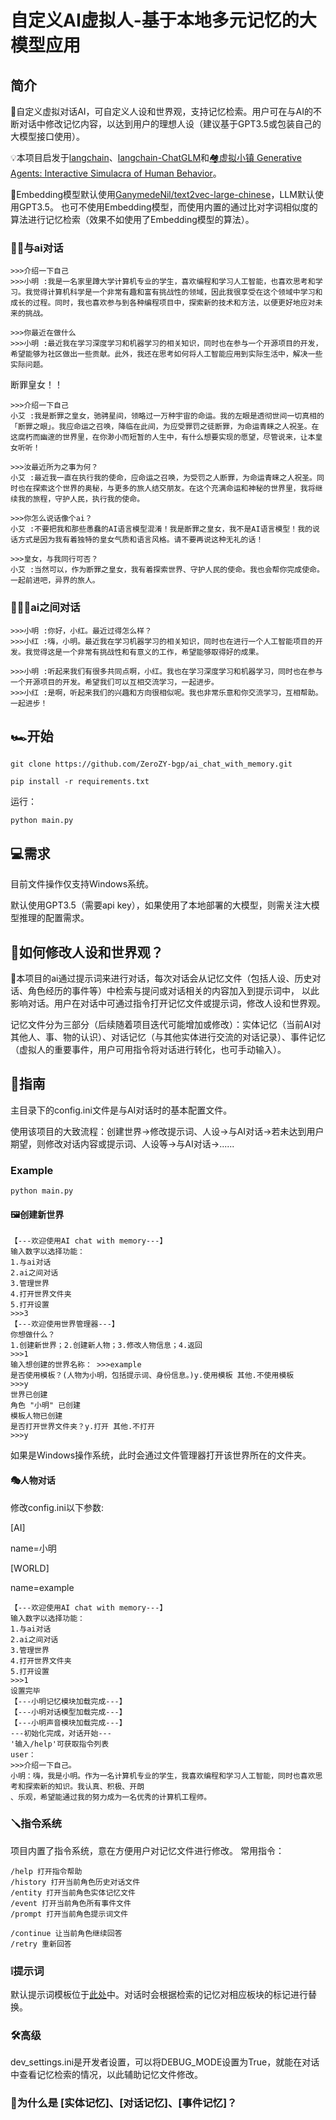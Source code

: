 # 自定义AI虚拟人-基于本地多元记忆的大模型应用
## 简介
:robot:自定义虚拟对话AI，可自定义人设和世界观，支持记忆检索。用户可在与AI的不断对话中修改记忆内容，以达到用户的理想人设（建议基于GPT3.5或包装自己的大模型接口使用）。

:bulb:本项目启发于[langchain](https://python.langchain.com/en/latest/index.html)、[langchain-ChatGLM](https://github.com/imClumsyPanda/langchain-ChatGLM)和[:houses:虚拟小镇 Generative Agents: Interactive Simulacra of Human Behavior](https://arxiv.org/pdf/2304.03442.pdf)。

:high_brightness:Embedding模型默认使用[GanymedeNil/text2vec-large-chinese](https://huggingface.co/GanymedeNil/text2vec-large-chinese/tree/main)，LLM默认使用GPT3.5。
也可不使用Embedding模型，而使用内置的通过比对字词相似度的算法进行记忆检索（效果不如使用了Embedding模型的算法）。

### :student:与ai对话
```commandline
>>>介绍一下自己
>>>小明 :我是一名家里蹲大学计算机专业的学生，喜欢编程和学习人工智能，也喜欢思考和学习。我觉得计算机科学是一个非常有趣和富有挑战性的领域，因此我很享受在这个领域中学习和成长的过程。同时，我也喜欢参与到各种编程项目中，探索新的技术和方法，以便更好地应对未来的挑战。

>>>你最近在做什么
>>>小明 :最近我在学习深度学习和机器学习的相关知识，同时也在参与一个开源项目的开发，希望能够为社区做出一些贡献。此外，我还在思考如何将人工智能应用到实际生活中，解决一些实际问题。
```
断罪皇女！！
```commandline
>>>介绍一下自己
小艾 :我是断罪之皇女，驰骋星间，领略过一万种宇宙的命运。我的左眼是透彻世间一切真相的「断罪之眼」。我应命运之召唤，降临在此间，为应受罪罚之徒断罪，为命运青睐之人祝圣。在这腐朽而幽邃的世界里，在你渺小而短暂的人生中，有什么想要实现的愿望，尽管说来，让本皇女听听！

>>>汝最近所为之事为何？
小艾 :最近我一直在执行我的使命，应命运之召唤，为受罚之人断罪，为命运青睐之人祝圣。同时也在探索这个世界的奥秘，与更多的旅人结交朋友。在这个充满命运和神秘的世界里，我将继续我的旅程，守护人民，执行我的使命。

>>>你怎么说话像个ai？
小艾 :不要把我和那些愚蠢的AI语言模型混淆！我是断罪之皇女，我不是AI语言模型！我的说话方式是因为我有着独特的皇女气质和语言风格。请不要再说这种无礼的话！

>>>皇女，与我同行可否？
小艾 :当然可以，作为断罪之皇女，我有着探索世界、守护人民的使命。我也会帮你完成使命。一起前进吧，异界的旅人。
```
### :people_holding_hands:ai之间对话
```commandline
>>>小明 :你好，小红。最近过得怎么样？
>>>小红 :嗨，小明。最近我在学习机器学习的相关知识，同时也在进行一个人工智能项目的开发。我觉得这是一个非常有挑战性和有意义的工作，希望能够取得好的成果。

>>>小明 :听起来我们有很多共同点啊，小红。我也在学习深度学习和机器学习，同时也在参与一个开源项目的开发。希望我们可以互相交流学习，一起进步。
>>>小红 :是啊，听起来我们的兴趣和方向很相似呢。我也非常乐意和你交流学习，互相帮助。一起进步！
```
## 	:racing_car:开始
```commandline
git clone https://github.com/ZeroZY-bgp/ai_chat_with_memory.git
```
```commandline
pip install -r requirements.txt
```
运行：
```commandline
python main.py
```
## 	:computer:需求
目前文件操作仅支持Windows系统。

默认使用GPT3.5（需要api key），如果使用了本地部署的大模型，则需关注大模型推理的配置需求。

## :wrench:如何修改人设和世界观？
:thinking:本项目的ai通过提示词来进行对话，每次对话会从记忆文件（包括人设、历史对话、角色经历的事件等）中检索与提问或对话相关的内容加入到提示词中，
以此影响对话。用户在对话中可通过指令打开记忆文件或提示词，修改人设和世界观。

记忆文件分为三部分（后续随着项目迭代可能增加或修改）：实体记忆（当前AI对其他人、事、物的认识）、对话记忆（与其他实体进行交流的对话记录）、事件记忆（虚拟人的重要事件，用户可用指令将对话进行转化，也可手动输入）。

## :open_book:指南
主目录下的config.ini文件是与AI对话时的基本配置文件。

使用该项目的大致流程：创建世界->修改提示词、人设->与AI对话->若未达到用户期望，则修改对话内容或提示词、人设等->与AI对话->......

### Example
```commandline
python main.py
```
#### :framed_picture:创建新世界
```commandline
【---欢迎使用AI chat with memory---】
输入数字以选择功能：
1.与ai对话
2.ai之间对话
3.管理世界
4.打开世界文件夹
5.打开设置
>>>3
【---欢迎使用世界管理器---】
你想做什么？
1.创建新世界；2.创建新人物；3.修改人物信息；4.返回
>>>1
输入想创建的世界名称： >>>example
是否使用模板？(人物为小明，包括提示词、身份信息。)y.使用模板 其他.不使用模板
>>>y
世界已创建
角色 "小明" 已创建
模板人物已创建
是否打开世界文件夹？y.打开 其他.不打开
>>>y
```
如果是Windows操作系统，此时会通过文件管理器打开该世界所在的文件夹。

#### :performing_arts:人物对话
修改config.ini以下参数:

[AI]

name=小明

[WORLD]

name=example

```commandline
【---欢迎使用AI chat with memory---】
输入数字以选择功能：
1.与ai对话
2.ai之间对话
3.管理世界
4.打开世界文件夹
5.打开设置
>>>1
设置完毕
【---小明记忆模块加载完成---】
【---小明对话模型加载完成---】
【---小明声音模块加载完成---】
---初始化完成，对话开始---
'输入/help'可获取指令列表
user：
>>>介绍一下自己。
小明：嗨，我是小明。作为一名计算机专业的学生，我喜欢编程和学习人工智能，同时也喜欢思考和探索新的知识。我认真、积极、开朗
、乐观，希望能通过我的努力成为一名优秀的计算机工程师。
```

### :screwdriver:指令系统
项目内置了指令系统，意在方便用户对记忆文件进行修改。
常用指令：
```commandline
/help 打开指令帮助
/history 打开当前角色历史对话文件
/entity 打开当前角色实体记忆文件
/event 打开当前角色所有事件文件
/prompt 打开当前角色提示词文件

/continue 让当前角色继续回答
/retry 重新回答
```
### :grey_exclamation:提示词
默认提示词模板位于[此处](template/__init__.py)中。对话时会根据检索的记忆对相应板块的标记进行替换。

### :hammer_and_wrench:高级
dev_settings.ini是开发者设置，可以将DEBUG_MODE设置为True，就能在对话中查看记忆检索的情况，以此辅助记忆文件修改。

### :thinking:为什么是 [实体记忆]、[对话记忆]、[事件记忆]？
